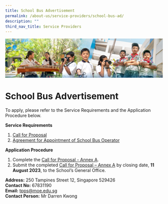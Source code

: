 ```yaml
---
title: School Bus Advertisement
permalink: /about-us/service-providers/school-bus-ad/
description: ""
third_nav_title: Service Providers
---
```

![](/images/AboutUs.jpg)

School Bus Advertisement
=========================

To apply, please refer to the Service Requirements and the Application Procedure below.

**Service Requirements**

1. [Call for Proposal](/files/attachment%201%20call%20for%20proposals%20by%20school%20(version%20june%202023)%20-%20tpps.pdf)
2. [Agreement for Appointment of School Bus Operator](/files/attachment%203%20agreement%20for%20appointment%20of%20school%20bus%20operator%20(version%20june%202023)%20-%20tpps.pdf)

**Application Procedure**

1. Complete the [Call for Proposal - Annex A](/files/attachment%202%20call%20for%20proposal%20-%20annex%20a%20(version%20june%202023)%20-%20tpps.pdf).
2. Submit the completed <u>Call for Proposal – Annex A</u> by closing date, **11 August 2023**, to the School’s General Office.


**Address:** 250 Tampines Street 12, Singapore 529426 <br>
**Contact No:** 67831190<br>
**Email:** [tpps@moe.edu.sg](tpps@moe.edu.sg) <br>
**Contact Person:** Mr Darren Kwong